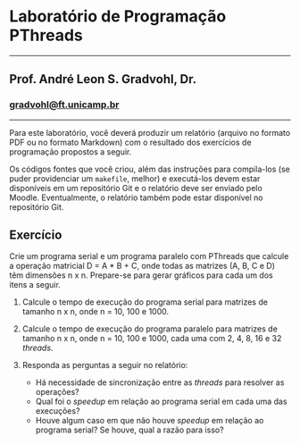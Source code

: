 # Laboratório de Programação PThreads
___
## Prof. André Leon S. Gradvohl, Dr.
### gradvohl@ft.unicamp.br
___

Para este laboratório, você deverá produzir um relatório (arquivo no formato PDF ou no formato Markdown) com o resultado dos exercícios de programação propostos a seguir.

Os códigos fontes que você criou, além das instruções para compila-los (se puder providenciar um `makefile`, melhor) e executá-los devem estar disponíveis em um repositório Git e o relatório deve ser enviado pelo Moodle. Eventualmente, o relatório também pode estar disponível no repositório Git.

## Exercício
Crie um programa serial e um programa paralelo com PThreads que calcule a operação matricial D = A * B + C, onde todas as matrizes (A, B, C e D) têm dimensões n x n. Prepare-se para gerar gráficos para cada um dos itens a seguir.

1. Calcule o tempo de execução do programa serial para matrizes de tamanho n x n, onde n = 10, 100 e 1000.

2. Calcule o tempo de execução do programa paralelo para matrizes de tamanho n x n, onde n = 10, 100 e 1000, cada uma com 2, 4, 8, 16 e 32 _threads_.

3. Responda as perguntas a seguir no relatório:
   * Há necessidade de sincronização entre as _threads_ para resolver as operações?
   * Qual foi o _speedup_ em relação ao programa serial em cada uma das execuções?
   * Houve algum caso em que não houve _speedup_ em relação ao programa serial? Se houve, qual a razão para isso?
